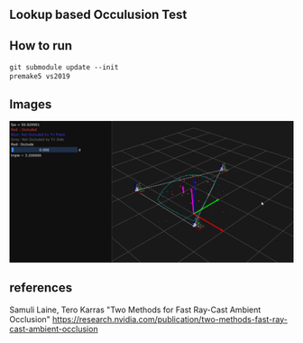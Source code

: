 ## Lookup based Occulusion Test

## How to run

```
git submodule update --init
premake5 vs2019
```

## Images
![demo1](demo.gif)

## references 

Samuli Laine, Tero Karras "Two Methods for Fast Ray-Cast Ambient Occlusion"
https://research.nvidia.com/publication/two-methods-fast-ray-cast-ambient-occlusion